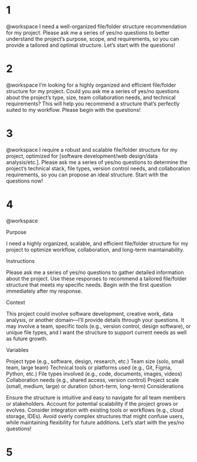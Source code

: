 # 1
@workspace I need a well-organized file/folder structure recommendation for my project. Please ask me a series of yes/no questions to better understand the project’s purpose, scope, and requirements, so you can provide a tailored and optimal structure. Let’s start with the questions!

# 2
@workspace I’m looking for a highly organized and efficient file/folder structure for my project. Could you ask me a series of yes/no questions about the project’s type, size, team collaboration needs, and technical requirements? This will help you recommend a structure that’s perfectly suited to my workflow. Please begin with the questions!

# 3
@workspace I require a robust and scalable file/folder structure for my project, optimized for [software development/web design/data analysis/etc.]. Please ask me a series of yes/no questions to determine the project’s technical stack, file types, version control needs, and collaboration requirements, so you can propose an ideal structure. Start with the questions now!

# 4 

@workspace

Purpose

I need a highly organized, scalable, and efficient file/folder structure for my project to optimize workflow, collaboration, and long-term maintainability.

Instructions

Please ask me a series of yes/no questions to gather detailed information about the project. Use these responses to recommend a tailored file/folder structure that meets my specific needs. Begin with the first question immediately after my response.

Context

This project could involve software development, creative work, data analysis, or another domain—I’ll provide details through your questions. It may involve a team, specific tools (e.g., version control, design software), or unique file types, and I want the structure to support current needs as well as future growth.

Variables

Project type (e.g., software, design, research, etc.)
Team size (solo, small team, large team)
Technical tools or platforms used (e.g., Git, Figma, Python, etc.)
File types involved (e.g., code, documents, images, videos)
Collaboration needs (e.g., shared access, version control)
Project scale (small, medium, large) or duration (short-term, long-term)
Considerations

Ensure the structure is intuitive and easy to navigate for all team members or stakeholders.
Account for potential scalability if the project grows or evolves.
Consider integration with existing tools or workflows (e.g., cloud storage, IDEs).
Avoid overly complex structures that might confuse users, while maintaining flexibility for future additions.
Let’s start with the yes/no questions!

# 5 




